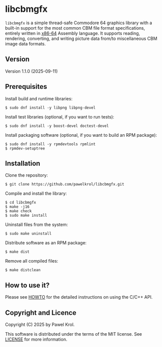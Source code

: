 libcbmgfx
=========

`libcbmgfx` is a simple thread-safe Commodore 64 graphics
library with a built-in support for the most common CBM
file format specifications, entirely written in [x86-64]
Assembly language. It supports reading, rendering,
converting, and writing picture data from/to miscellaneous
CBM image data formats.

## Version

Version 1.1.0 (2025-09-11)

## Prerequisites

Install build and runtime libraries:

    $ sudo dnf install -y libpng libpng-devel

Install test libraries (optional, if you want to run tests):

    $ sudo dnf install -y boost-devel doctest-devel

Install packaging software (optional, if you want to build
an RPM package):

    $ sudo dnf install -y rpmdevtools rpmlint
    $ rpmdev-setuptree

## Installation

Clone the repository:

    $ git clone https://github.com/pawelkrol/libcbmgfx.git

Compile and install the library:

    $ cd libcbmgfx
    $ make -j16
    $ make check
    $ sudo make install

Uninstall files from the system:

    $ sudo make uninstall

Distribute software as an RPM package:

    $ make dist

Remove all compiled files:

    $ make distclean

## How to use it?

Please see [HOWTO] for the detailed instructions on using
the C/C++ API.

## Copyright and Licence

Copyright (C) 2025 by Pawel Krol.

This software is distributed under the terms of the MIT
license. See [LICENSE] for more information.


[x86-64]: https://en.wikipedia.org/wiki/X86-64
[HOWTO]: https://github.com/pawelkrol/libcbmgfx/blob/master/HOWTO.md
[LICENSE]: https://github.com/pawelkrol/libcbmgfx/blob/master/LICENSE.md
